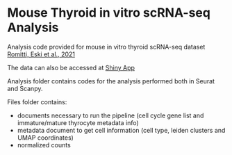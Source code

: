 # Mouse Thyroid in vitro scRNA-seq Analysis

Analysis code provided for mouse in vitro thyroid scRNA-seq dataset [Romitti, Eski et al., 2021](https://www.biorxiv.org/content/10.1101/2021.01.18.427103v1)

The data can also be accessed at [Shiny App](https://sumeet.shinyapps.io/mouse-thyroid-invitro/)

Analysis folder contains codes for the analysis performed both in Seurat and Scanpy.

Files folder contains:
- documents necessary to run the pipeline (cell cycle gene list and immature/mature thyrocyte metadata info)
- metadata document to get cell information (cell type, leiden clusters and UMAP coordinates)
- normalized counts
